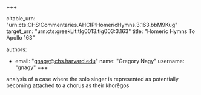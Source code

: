 +++


citable_urn: "urn:cts:CHS:Commentaries.AHCIP:HomericHymns.3.163.bbM9Kug"
target_urn: "urn:cts:greekLit:tlg0013.tlg003:3.163"
title: "Homeric Hymns To Apollo 163"

authors:
- email: "gnagy@chs.harvard.edu"
  name: "Gregory Nagy"
  username: "gnagy"
+++

<p>analysis of a case where the solo singer is represented as potentially becoming attached to a chorus as their khorēgos</p>